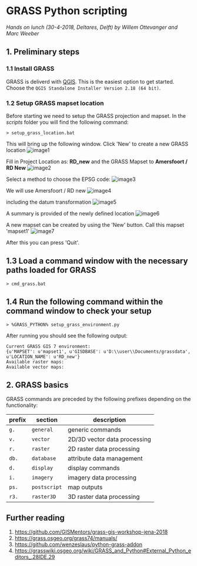 # GRASS Python scripting
_Hands on lunch  (30-4-2018, Deltares, Delft) by Willem Ottevanger and Marc Weeber_

## 1. Preliminary steps
### 1.1 Install GRASS
GRASS is deliverd with [QGIS](https://www.qgis.org/en/site/forusers/download.html).
This is the easiest option to get started. Choose the `QGIS Standalone Installer Version 2.18 (64 bit)`.

### 1.2 Setup GRASS mapset location

Before starting we need to setup the GRASS projection and mapset.
In the *scripts* folder you will find the following command:

``` > setup_grass_location.bat ```

This will bring up the following window. Click 'New' to create a new GRASS location
![image1](images/2018-04-27_08h32_18.png)

Fill in Project Location as: **RD_new** and the GRASS Mapset to **Amersfoort / RD New**
![image2](images/2018-04-27_08h32_50.png)

Select a method to choose the EPSG code:
![image3](images/2018-04-27_08h33_46.png)

We will use Amersfoort / RD new
![image4](images/2018-04-27_08h33_58.png)

including the datum transformation
![image5](images/2018-04-27_08h35_07.png)

A summary is provided of the newly defined location
![image6](images/2018-04-27_08h35_26.png)

A new mapset can be created by using the 'New' button. Call this mapset 'mapset1'
![image7](images/2018-04-27_08h36_34.png)

After this you can press 'Quit'.

## 1.3 Load a command window with the necessary paths loaded for GRASS
``` > cmd_grass.bat ```

## 1.4 Run the following command within the command window to check your setup
``` > %GRASS_PYTHON% setup_grass_environment.py ```

After running you should see the following output:
```
Current GRASS GIS 7 environment:
{u'MAPSET': u'mapset1', u'GISDBASE': u'D:\\user\\Documents/grassdata', u'LOCATION_NAME': u'RD_new'}
Available raster maps:
Available vector maps:
```

## 2. GRASS basics

GRASS commands are preceded by the following prefixes depending on the functionality:

| prefix   | section     | description                  |
|----------|-------------|------------------------------|
| `g.`     | `general`   | generic commands             |
| `v.`     | `vector`    | 2D/3D vector data processing |
| `r.`     | `raster`    | 2D raster data processing    |
| `db.`    | `database`  | attribute data management    |
| `d.`     | `display`   | display commands             |
| `i.`     | `imagery`   | imagery data processing      |
| `ps.`    | `postscript`| map outputs                  |
| `r3.`    | `raster3D`  | 3D raster data processing    |



## Further reading
1. https://github.com/GISMentors/grass-gis-workshop-jena-2018
2. https://grass.osgeo.org/grass74/manuals/
3. https://github.com/wenzeslaus/python-grass-addon
4.  https://grasswiki.osgeo.org/wiki/GRASS_and_Python#External_Python_editors_.28IDE.29
